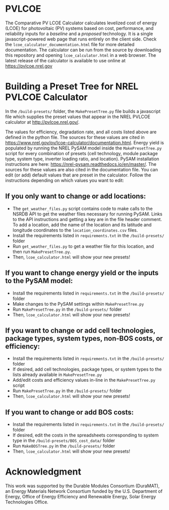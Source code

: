 # PVLCOE
The Comparative PV LCOE Calculator calculates levelized cost of energy (LCOE) for photovoltaic (PV) systems based on cost, performance, and reliability inputs for a *baseline* and a *proposed* technology. It is a single javascript-powered web page that runs entirely on the client side. Check the `lcoe_calculator_documentation.html` file for more detailed documentation. The calculator can be run from the source by downloading this repository and opening `lcoe_calculator.html` in a web browser. The latest release of the calculator is available to use online at https://pvlcoe.nrel.gov 
 
# Building a Preset Tree for NREL PVLCOE Calculator
In the `/build-presets/` folder, the `MakePresetTree.py` file builds a javascript file which supplies the preset values that appear in the NREL PVLCOE calculator at http://pvlcoe.nrel.gov/.

The values for efficiency, degradation rate, and all costs listed above are defined in the python file. The sources for these values are cited in https://www.nrel.gov/pv/lcoe-calculator/documentation.html. Energy yield is populated by running the NREL PySAM model inside the `MakePresetTree.py` script for every combination of presets (cell technology, module package type, system type, inverter loading ratio, and location). PySAM installation instructions are here: https://nrel-pysam.readthedocs.io/en/master/. The sources for these values are also cited in the documentation file. You can edit (or add) default values that are preset in the calculator. Follow the instructions depending on which values you want to edit:

## If you only want to change or add locations:
 - The `get_weather_files.py` script contains code to make calls to the NSRDB API to get the weather files necessary for running PySAM. Links to the API instructions and getting a key are in the file header comment. To add a location, add the name of the location and its latitude and longitude coordinates to the `location_coordinates.csv` files. 
 - Install the requirements listed in `requirements.txt` in the `/build-presets/` folder
 - Run `get_weather_files.py` to get a weather file for this location, and then run `MakePresetTree.py`.
 - Then, `lcoe_calculator.html` will show your new presets!

## If you want to change energy yield or the inputs to the PySAM model:
 - Install the requirements listed in `requirements.txt` in the `/build-presets/` folder
 - Make changes to the PySAM settings within `MakePresetTree.py`
 - Run `MakePresetTree.py` in the `/build-presets/` folder
 - Then, `lcoe_calculator.html` will show your new presets!

## If you want to change or add cell technologies, package types, system types, non-BOS costs, or efficiency:
 - Install the requirements listed in `requirements.txt` in the `/build-presets/` folder
 - If desired, add cell technologies, package types, or system types to the lists already available in `MakePresetTree.py`
 - Add/edit costs and efficiency values in-line in the `MakePresetTree.py` script
 - Run `MakePresetTree.py` in the `/build-presets/` folder
 - Then, `lcoe_calculator.html` will show your new presets!

## If you want to change or add BOS costs:
 - Install the requirements listed in `requirements.txt` in the `/build-presets/` folder
 - If desired, edit the costs in the spreadsheets corresponding to system type in the `/build-presets/BOS_cost_data/` folder
 - Run `MakeBOSTree.py` in the `/build-presets/` folder
 - Then, `lcoe_calculator.html` will show your new presets!

# Acknowledgment
This work was supported by the Durable Modules Consortium (DuraMAT), an Energy Materials Network Consortium funded by the U.S. Department of Energy, Office of Energy Efficiency and Renewable Energy, Solar Energy Technologies Office.